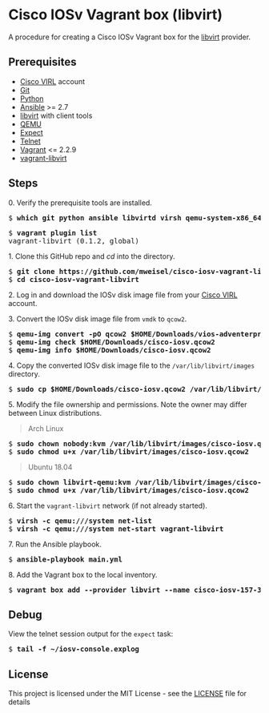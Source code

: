 # Cisco IOSv Vagrant box (libvirt)

A procedure for creating a Cisco IOSv Vagrant box for the [libvirt](https://libvirt.org) provider.

## Prerequisites

  * [Cisco VIRL](http://virl.cisco.com) account
  * [Git](https://git-scm.com)
  * [Python](https://www.python.org)
  * [Ansible](https://docs.ansible.com/ansible/latest/index.html) >= 2.7
  * [libvirt](https://libvirt.org) with client tools
  * [QEMU](https://www.qemu.org)
  * [Expect](https://en.wikipedia.org/wiki/Expect)
  * [Telnet](https://en.wikipedia.org/wiki/Telnet)
  * [Vagrant](https://www.vagrantup.com) <= 2.2.9
  * [vagrant-libvirt](https://github.com/vagrant-libvirt/vagrant-libvirt)

## Steps

0\. Verify the prerequisite tools are installed.

<pre>
$ <b>which git python ansible libvirtd virsh qemu-system-x86_64 expect telnet vagrant</b>
</pre>

<pre>
$ <b>vagrant plugin list</b>
vagrant-libvirt (0.1.2, global)
</pre>

1\. Clone this GitHub repo and _cd_ into the directory.

<pre>
$ <b>git clone https://github.com/mweisel/cisco-iosv-vagrant-libvirt</b>
$ <b>cd cisco-iosv-vagrant-libvirt</b>
</pre>

2\. Log in and download the IOSv disk image file from your [Cisco VIRL](http://virl.cisco.com) account.

3\. Convert the IOSv disk image file from `vmdk` to `qcow2`.

<pre>
$ <b>qemu-img convert -pO qcow2 $HOME/Downloads/vios-adventerprisek9-m.vmdk.SPA.157-3.M3 $HOME/Downloads/cisco-iosv.qcow2</b>
$ <b>qemu-img check $HOME/Downloads/cisco-iosv.qcow2</b>
$ <b>qemu-img info $HOME/Downloads/cisco-iosv.qcow2</b>
</pre>

4\. Copy the converted IOSv disk image file to the `/var/lib/libvirt/images` directory.

<pre>
$ <b>sudo cp $HOME/Downloads/cisco-iosv.qcow2 /var/lib/libvirt/images</b>
</pre>

5\. Modify the file ownership and permissions. Note the owner may differ between Linux distributions.

> Arch Linux

<pre>
$ <b>sudo chown nobody:kvm /var/lib/libvirt/images/cisco-iosv.qcow2</b>
$ <b>sudo chmod u+x /var/lib/libvirt/images/cisco-iosv.qcow2</b>
</pre>

> Ubuntu 18.04

<pre>
$ <b>sudo chown libvirt-qemu:kvm /var/lib/libvirt/images/cisco-iosv.qcow2</b>
$ <b>sudo chmod u+x /var/lib/libvirt/images/cisco-iosv.qcow2</b>
</pre>

6\. Start the `vagrant-libvirt` network (if not already started).

<pre>
$ <b>virsh -c qemu:///system net-list</b>
$ <b>virsh -c qemu:///system net-start vagrant-libvirt</b>
</pre>

7\. Run the Ansible playbook.

<pre>
$ <b>ansible-playbook main.yml</b>
</pre>

8\. Add the Vagrant box to the local inventory.

<pre>
$ <b>vagrant box add --provider libvirt --name cisco-iosv-157-3.M3 ./cisco-iosv.box</b>
</pre>

## Debug

View the telnet session output for the `expect` task:

<pre>
$ <b>tail -f ~/iosv-console.explog</b>
</pre>

## License

This project is licensed under the MIT License - see the [LICENSE](LICENSE) file for details
